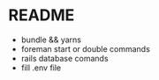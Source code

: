 # README

- bundle && yarns
- foreman start or double commands
- rails database comands
- fill .env file
